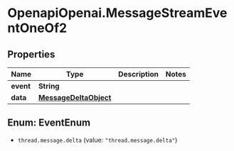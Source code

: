 # OpenapiOpenai.MessageStreamEventOneOf2

## Properties

Name | Type | Description | Notes
------------ | ------------- | ------------- | -------------
**event** | **String** |  | 
**data** | [**MessageDeltaObject**](MessageDeltaObject.md) |  | 



## Enum: EventEnum


* `thread.message.delta` (value: `"thread.message.delta"`)




